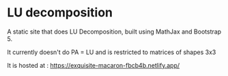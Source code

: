 # LU decomposition
A static site that does LU Decomposition, built using MathJax and Bootstrap 5. 

It currently doesn't do PA = LU and is restricted to matrices of shapes 3x3 

It is hosted at : https://exquisite-macaron-fbcb4b.netlify.app/
